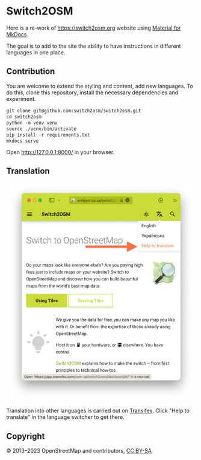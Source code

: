 # Switch2OSM

Here is a re-work of <https://switch2osm.org> website using [Material for MkDocs](https://squidfunk.github.io/mkdocs-material/).

The goal is to add to the site the ability to have instructions in different languages in one place.

## Contribution

You are welcome to extend the styling and content, add new languages. To do this, clone this repository, install the necessary dependencies and experiment.

```
git clone git@github.com:switch2osm/switch2osm.git
cd switch2osm
python -m venv venv
source ./venv/bin/activate
pip install -r requirements.txt
mkdocs serve
```

Open <http://127.0.0.1:8000/> in your browser.

## Translation

![](assets/help-to-translate.png)

Translation into other languages is carried out on [Transifex](https://app.transifex.com/osm-ua/switch2osm/dashboard/). Click "Help to translate" in the language switcher to get there.

## Copyright

© 2013–2023 OpenStreetMap and contributors, [CC BY-SA](http://creativecommons.org/licenses/by-sa/2.0/)
